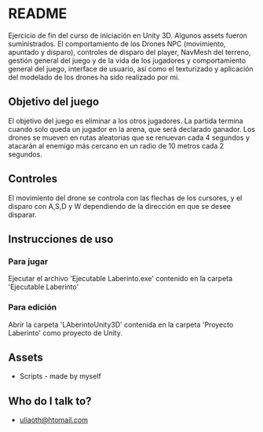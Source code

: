 # README #

Ejercicio de fin del curso de iniciación en Unity 3D. Algunos assets fueron suministrados. El comportamiento de los Drones NPC (movimiento, apuntado y disparo), controles de disparo del player, NavMesh del terreno, gestión general del juego y de la vida de los jugadores y comportamiento general del juego, interface de usuario, así como el texturizado y aplicación del modelado de los drones ha sido realizado por mi.

## Objetivo del juego ##

El objetivo del juego es eliminar a los otros jugadores. La partida termina cuando solo queda un jugador en la arena, que será declarado ganador.
Los drones se mueven en rutas aleatorias que se renuevan cada 4 segundos y atacarán al enemigo más cercano en un radio de 10 metros cada 2 segundos.

## Controles ##

El movimiento del drone se controla con las flechas de los cursores, y el disparo con A,S,D y W dependiendo de la dirección en que se desee disparar.

## Instrucciones de uso ##

### Para jugar ###

Ejecutar el archivo 'Ejecutable Laberinto.exe' contenido en la carpeta 'Ejecutable Laberinto'

### Para edición ###

Abrir la carpeta 'LAberintoUnity3D'  contenida en la carpeta 'Proyecto Laberinto' como proyecto de Unity.

## Assets ##

* Scripts - made by myself

## Who do I talk to? ##

* uliaoth@htomail.com